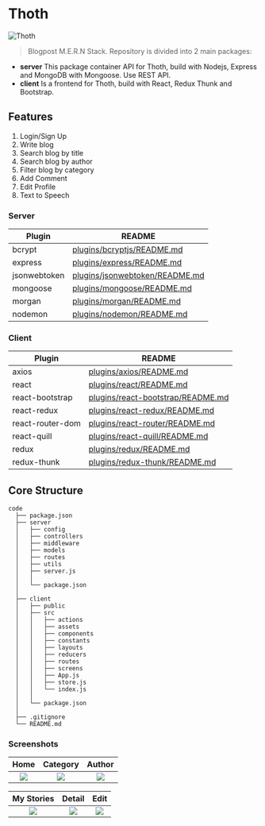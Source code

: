 # Thoth
![Thoth](https://github.com/Ren0503/thoth-js-blogpost/blob/master/client/src/assets/header.png)
> Blogpost M.E.R.N Stack. Repository is divided into 2 main packages: 
- **server** This package container API for Thoth, build with Nodejs, Express and MongoDB with Mongoose. Use REST API.
- **client** Is a frontend for Thoth, build with React, Redux Thunk and Bootstrap.

## Features

1. Login/Sign Up
2. Write blog
3. Search blog by title
4. Search blog by author
5. Filter blog by category
6. Add Comment
7. Edit Profile
8. Text to Speech

### Server

| Plugin | README |
| ------ | ------ |
| bcrypt | [plugins/bcryptjs/README.md](https://github.com/kelektiv/node.bcrypt.js/blob/master/README.md) |
| express | [plugins/express/README.md](https://github.com/expressjs/express/blob/master/Readme.md) |
| jsonwebtoken | [plugins/jsonwebtoken/README.md](https://github.com/auth0/node-jsonwebtoken/blob/master/README.md) |
| mongoose | [plugins/mongoose/README.md](https://github.com/Automattic/mongoose/blob/master/README.md) |
| morgan | [plugins/morgan/README.md](https://github.com/expressjs/morgan/blob/master/README.md) |
| nodemon | [plugins/nodemon/README.md](https://github.com/remy/nodemon/blob/master/README.md) |

### Client

| Plugin | README |
| ------ | ------ |
| axios | [plugins/axios/README.md](https://github.com/axios/axios/blob/master/README.md) |
| react | [plugins/react/README.md](https://github.com/facebook/react/blob/master/README.md) |
| react-bootstrap | [plugins/react-bootstrap/README.md](https://github.com/react-bootstrap/react-bootstrap/blob/master/README.md) |
| react-redux | [plugins/react-redux/README.md](https://github.com/reduxjs/react-redux) |
| react-router-dom | [plugins/react-router/README.md](https://github.com/ReactTraining/react-router/blob/master/README.md) |
| react-quill | [plugins/react-quill/README.md](https://github.com/zenoamaro/react-quill/blob/master/README.md) |
| redux | [plugins/redux/README.md](https://github.com/reduxjs/redux)|
| redux-thunk | [plugins/redux-thunk/README.md](https://github.com/reduxjs/redux-thunk/blob/master/README.md) |

## Core Structure
    code
      ├── package.json
      ├── server
      │   ├── config
      │   ├── controllers
      │   ├── middleware
      │   ├── models
      │   ├── routes
      │   ├── utils
      │   ├── server.js
      │   │
      │   └── package.json
      │
      ├── client
      │   ├── public
      │   ├── src
      │   │   ├── actions
      │   │   ├── assets
      │   │   ├── components
      │   │   ├── constants
      │   │   ├── layouts
      │   │   ├── reducers
      │   │   ├── routes
      │   │   ├── screens
      │   │   ├── App.js
      │   │   ├── store.js
      │   │   └── index.js
      │   │
      │   └── package.json
      │
      ├── .gitignore
      └── README.md

### Screenshots
|                                        Home                                        |                                        Category                                        |                                        Author                                        |
| :--------------------------------------------------------------------------------: | :------------------------------------------------------------------------------------: | :-----------------------------------------------------------------------------------: |
| ![](https://github.com/Ren0503/thoth-js-blogpost/blob/master/client/src/assets/screenshots/home.png) | ![](https://github.com/Ren0503/thoth-js-blogpost/blob/master/client/src/assets/screenshots/category.png) | ![](https://github.com/Ren0503/thoth-js-blogpost/blob/master/client/src/assets/screenshots/author.png) |

|                                        My Stories                                        |                                        Detail                                        |                                        Edit                                        |
| :--------------------------------------------------------------------------------: | :------------------------------------------------------------------------------------: | :-----------------------------------------------------------------------------------: |
| ![](https://github.com/Ren0503/thoth-js-blogpost/blob/master/client/src/assets/screenshots/my_story.png) | ![](https://github.com/Ren0503/thoth-js-blogpost/blob/master/client/src/assets/screenshots/detail.png) | ![](https://github.com/Ren0503/thoth-js-blogpost/blob/master/client/src/assets/screenshots/edit.png) |
